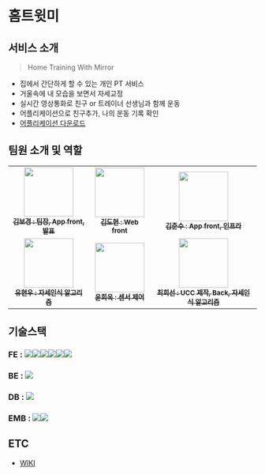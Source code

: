 # 홈트윗미

## 서비스 소개
> Home Training With Mirror
 - 집에서 간단하게 할 수 있는 개인 PT 서비스
 - 거울속에 내 모습을 보면서 자세교정
 - 실시간 영상통화로 친구 or 트레이너 선생님과 함께 운동
 - 어플리케이션으로 친구추가, 나의 운동 기록 확인
 - [어플리케이션 다운로드](https://expo.dev/artifacts/6dae5604-a671-461d-a206-f70bb8e2cc4b)

## 팀원 소개 및 역할
<table>
  <tbody>
    <tr>
      <td align="center"><a href="https://lab.ssafy.com/rawoon"><img src="https://secure.gravatar.com/avatar/417bd0eface5f6ca1ad2836aaf80629d?s=80&d=identicon" width="100px;" alt=""/><br /><sub><b>김보경 : 팀장, App front, 발표</b></sub></a><br /></td>
      <td align="center"><a href="https://lab.ssafy.com/kd8317"><img src="https://lab.ssafy.com/uploads/-/system/user/avatar/5001/avatar.png?width=40" width="100px;" alt=""/><br /><sub><b>김도현 : Web front</b></sub></a><br /></td>
      <td align="center"><a href="https://lab.ssafy.com/xofkdqkqh"><img src="https://lab.ssafy.com/uploads/-/system/user/avatar/5212/avatar.png?width=40" width="100px;" alt=""/><br /><sub><b>김준수 : App front, 인프라</b></sub></a><br /></td>
     <tr/>
      <td align="center"><a href="https://lab.ssafy.com/dbgusdn98"><img src="https://secure.gravatar.com/avatar/5745bce8fc14f21a71c1e609c997ddfe?s=80&d=identicon" width="100px;" alt=""/><br /><sub><b>유현우 : 자세인식 알고리즘</b></sub></a><br /></td>
      <td align="center"><a href="https://lab.ssafy.com/sosyho"><img src="https://secure.gravatar.com/avatar/6fbb02c4f5a0005f43148a2c29446403?s=80&d=identicon" width="100px;" alt=""/><br /><sub><b>윤희욱 : 센서 제어</b></sub></a><br /></td>
      <td align="center"><a href="https://lab.ssafy.com/asdfmelody"><img src="https://lab.ssafy.com/uploads/-/system/user/avatar/5155/avatar.png?width=40" width="100px;" alt=""/><br /><sub><b>최희선 : UCC 제작, Back, 자세인식 알고리즘</b></sub></a><br /></td>
    </tr>
  </tbody>
</table>

## 기술스택
 ### FE : <img src="https://img.shields.io/badge/React-61DAFB?style=for-the-badge&logo=React&logoColor=black"><img src="https://img.shields.io/badge/Css-1572B6?style=for-the-badge&logo=Css&logoColor=white"><img src="https://img.shields.io/badge/Typescript-3178C6?style=for-the-badge&logo=TypeScript&logoColor=white"><img src="https://img.shields.io/badge/React Native-61DAFB?style=for-the-badge&logo=React&logoColor=black"><img src="https://img.shields.io/badge/Electron-47848F?style=for-the-badge&logo=Electron&logoColor=white"><img src="https://img.shields.io/badge/Redux-764ABC?style=for-the-badge&logo=Redux&logoColor=white">
### BE : <img src="https://img.shields.io/badge/Spring Boot-6DB33F?style=for-the-badge&logo=Spring Boot&logoColor=white">
### DB : <img src="https://img.shields.io/badge/MySQL-4479A1?style=for-the-badge&logo=MySQL&logoColor=white">
### EMB : <img src="https://img.shields.io/badge/Python-3776AB?style=for-the-badge&logo=Python&logoColor=white"><img src="https://img.shields.io/badge/JavaScript-F7DF1E?style=for-the-badge&logo=JavaScript&logoColor=white">

 ## ETC
 - [WIKI](https://lab.ssafy.com/s07-final/S07P31A306/-/wikis/home)
